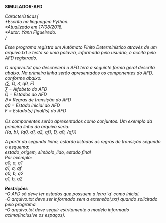 <!DOCTYPE html>
<html lang="pt-br">
<head>
  <meta charset="UTF-8">
  <link rel="stylesheet" href="estilo.css"/>
</head>
<body>
<b>SIMULADOR-AFD</b>

<i>Características{</i><br/>
                <i>*Escrito na linguagem Python.</i><br/>
                <i>*Atualizado em 17/08/2018.</i><br/>
                <i>*Autor: Yann Figueiredo.</i><br/>
                <i>}</i><br/>

<i>Esse programa registra um Autômato Finito Determinístico através de um arquivo.txt e testa se uma palavra, informada pelo usuário, é aceita pelo AFD registrado.</i>

<i>O arquivo.txt que descreverá o AFD terá a seguinte forma geral descrita abaixo. Na primeira linha serão apresentados os componentes do AFD, conforme abaixo:</i><br/>
<i>(∑︀, Q, 𝛿, q0, F)</i><br/>
<i>∑︀ = Alfabeto do AFD</i><br/>
<i>Q = Estados do AFD</i><br/>
<i>𝛿 = Regras de transição do AFD</i><br/>
<i>q0 = Estado inicial do AFD</i><br/>
<i>F = Estado(s) final(is) do AFD</i><br/>
<br/>
<i>Os componentes serão apresentados como conjuntos. Um exemplo da primeira linha do
arquivo seria:</i><br/>
<i>({a, b}, {q0, q1, q2, qf}, D, q0, {qf})</i><br/>

<i>A partir da segunda linha, estarão listadas as regras de transição segundo o esquema:</i><br/>
<i>estado_origem, símbolo_lido, estado final</i><br/>
<i>Por exemplo:</i><br/>
<i>q0, a, q1</i><br/>
<i>q1, a, qf</i><br/>
<i>q0, b, q2</i><br/>
<i>q1, b, q2</i><br/>

<i>***Restrições***</i><br/>
<i>-O AFD só deve ter estados que possuem a letra 'q' como inicial.<br/>
-O arquivo.txt deve ser informado sem a extensão(.txt) quando solicitado pelo programa.<br/>
-O arquivo.txt deve seguir estritamente o modelo informado acima(inclusive os espaços).</i>
</body>
</html>
